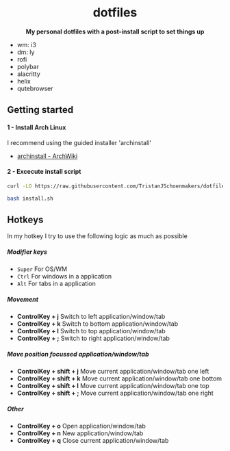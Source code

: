 <div align="center">
  <h1>dotfiles</h1>
  <p>
    <strong>My personal dotfiles with a post-install script to set things up</strong>
  </p>
</div>

- wm: i3
- dm: ly
- rofi
- polybar
- alacritty
- helix
- qutebrowser

## Getting started


#### 1 - Install Arch Linux

I recommend using the guided installer 'archinstall'

- [archinstall - ArchWiki](https://wiki.archlinux.org/title/Archinstall)


#### 2 - Excecute install script

``` bash
curl -LO https://raw.githubusercontent.com/TristanJSchoenmakers/dotfiles/main/install.sh

bash install.sh
```


## Hotkeys

In my hotkey I try to use the following logic as much as possible


##### Modifier keys

- `Super` For OS/WM
- `Ctrl` For windows in a application
- `Alt` For tabs in a application


##### Movement

- **ControlKey + j** Switch to left application/window/tab
- **ControlKey + k** Switch to bottom application/window/tab
- **ControlKey + l** Switch to top application/window/tab
- **ControlKey + ;** Switch to right application/window/tab


##### Move position focussed application/window/tab

- **ControlKey + shift + j** Move current application/window/tab one left
- **ControlKey + shift + k** Move current application/window/tab one bottom
- **ControlKey + shift + l** Move current application/window/tab one top
- **ControlKey + shift + ;** Move current application/window/tab one right


##### Other

- **ControlKey + o** Open application/window/tab
- **ControlKey + n** New application/window/tab
- **ControlKey + q** Close current application/window/tab

